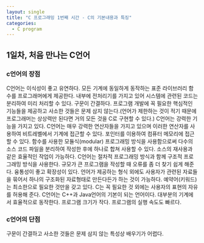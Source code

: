```yaml
---
layout: single
title: "C 프로그래밍 1번째 시간 - C의 기본내용과 특징"
categories:
  - C program
---
```


## 1일차, 처음 만나는 C언어 <br>
### c언어의 장점
  C언어는 이식성이 좋고 유연하다.
    모든 기계에 동일하게 동작하는 표준 라이브러리 함수를 프로그래머에게 제공한다.
    내부에 전처리기를 가지고 있어 시스템에 관련된 코드는 분리하여 미리 처리할 수 있다.
  구문이 간결하다.
    프로그램 개발에 꼭 필요한 핵심적인 기능들을 제공하고 사소한 것들은 문제 삼지 않는다.(언어가 제한하는 것이 적기 때문에 프로그래머는 상상력만 된다면 거의 모든 것을 C로 구현할 수 있다.)
  C언어는 강력한 기능을 가지고 있다.
    C언어는 매우 강력한 연산자들을 가지고 있으며 이러한 연산자를 사용하여 비트레벨에서 기계에 접근할 수 있다.
    포인터를 이용하여 컴퓨터 메모리에 접근할 수 있다.
  함수를 사용한 모듈식(modular) 프로그래밍 방식을 사용함으로써 다수의 소스 코드 파일을 분리하여 작성한 후에 하나로 합쳐 사용할 수 있다. 
    소스의 재사용과 같은 효율적인 작업이 가능하다.
  C언어는 절차적 프로그래밍 방식과 함께 구조적 프로그래밍 방식을 사용한다.
    규모가 큰 프로그램을 작성할 때 오류를 좀 더 찾기 쉽게 해준다.
  융통성이 좋고 확장성이 있다. 
    언어가 제공하는 형식 외에도 사용자가 관련된 자료들을 묶어서 하나의 구조화된 자료형태로 만든다든가 하는 것이 가능하다.
  예약어(키워드)는 최소한으로 필요한 것만을 갖고 있다. 
    C는 꼭 필요한 것 외에는 사용자의 표현의 자유를 허용해 준다.
  C언어는 C++과 Java언어의 기본이 되는 언어이다.
  대부분의 기계에서 효율적으로 동작한다. 
    프로그램 크기가 작다.
    프로그램의 실행 속도도 빠르다.
### c언어의 단점
  구문이 간결하고 사소한 것들은 문제 삼지 않는 특성상 배우기가 어렵다.
